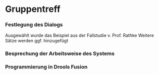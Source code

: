 # Gruppentreff

### Festlegung des Dialogs

Ausgewählt wurde das Beispiel aus der Fallstudie v. Prof. Rathke
Weitere Sätze werden ggf. hinzugefügt

### Besprechung der Arbeitsweise des Systems

### Programmierung in Drools Fusion
